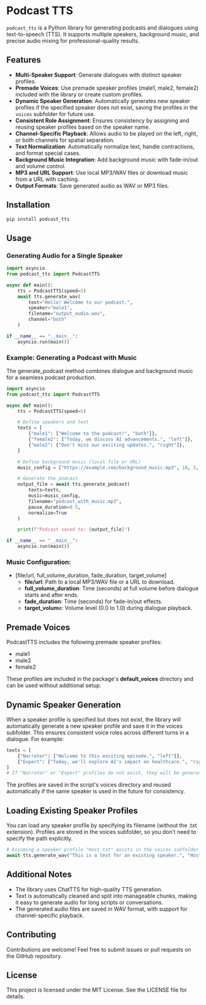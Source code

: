# Podcast TTS

`podcast_tts` is a Python library for generating podcasts and dialogues using text-to-speech (TTS). It supports multiple speakers, background music, and precise audio mixing for professional-quality results.

## Features

- **Multi-Speaker Support**: Generate dialogues with distinct speaker profiles.
- **Premade Voices**: Use premade speaker profiles (male1, male2, female2) included with the library or create custom profiles.
- **Dynamic Speaker Generation**: Automatically generates new speaker profiles if the specified speaker does not exist, saving the profiles in the `voices` subfolder for future use.
- **Consistent Role Assignment**: Ensures consistency by assigning and reusing speaker profiles based on the speaker name.
- **Channel-Specific Playback**: Allows audio to be played on the left, right, or both channels for spatial separation.
- **Text Normalization**: Automatically normalize text, handle contractions, and format special cases.
- **Background Music Integration**: Add background music with fade-in/out and volume control.
- **MP3 and URL Support**: Use local MP3/WAV files or download music from a URL with caching.
- **Output Formats**: Save generated audio as WAV or MP3 files.


## Installation

```bash
pip install podcast_tts
```

## Usage

### Generating Audio for a Single Speaker

```python 
import asyncio
from podcast_tts import PodcastTTS

async def main():
    tts = PodcastTTS(speed=5)
    await tts.generate_wav(
        text="Hello! Welcome to our podcast.",
        speaker="male1",
        filename="output_audio.wav",
        channel="both"
    )

if __name__ == "__main__":
    asyncio.run(main())
``` 

### Example: Generating a Podcast with Music

The generate_podcast method combines dialogue and background music for a seamless podcast production.

```python 
import asyncio
from podcast_tts import PodcastTTS

async def main():
    tts = PodcastTTS(speed=5)

    # Define speakers and text
    texts = [
        {"male1": ["Welcome to the podcast!", "both"]},
        {"female2": ["Today, we discuss AI advancements.", "left"]},
        {"male2": ["Don't miss our exciting updates.", "right"]},
    ]

    # Define background music (local file or URL)
    music_config = ["https://example.com/background_music.mp3", 10, 3, 0.3]

    # Generate the podcast
    output_file = await tts.generate_podcast(
        texts=texts,
        music=music_config,
        filename="podcast_with_music.mp3",
        pause_duration=0.5,
        normalize=True
    )

    print(f"Podcast saved to: {output_file}")

if __name__ == "__main__":
    asyncio.run(main())
```

### Music Configuration:

- [file/url, full_volume_duration, fade_duration, target_volume]
    - **file/url**: Path to a local MP3/WAV file or a URL to download.
    - **full_volume_duration**: Time (seconds) at full volume before dialogue starts and after ends.
    - **fade_duration**: Time (seconds) for fade-in/out effects.
    - **target_volum**e: Volume level (0.0 to 1.0) during dialogue playback.

## Premade Voices

PodcastTTS includes the following premade speaker profiles:

- male1
- male2
- female2

These profiles are included in the package's **default_voices** directory and can be used without additional setup.


## Dynamic Speaker Generation

When a speaker profile is specified but does not exist, the library will automatically generate a new speaker profile and save it in the voices subfolder. This ensures consistent voice roles across different turns in a dialogue.
For example:

```python
texts = [
    {"Narrator": ["Welcome to this exciting episode.", "left"]},
    {"Expert": ["Today, we'll explore AI's impact on healthcare.", "right"]},
]
# If "Narrator" or "Expert" profiles do not exist, they will be generated dynamically.
```

The profiles are saved in the script's voices directory and reused automatically if the same speaker is used in the future for consistency.

## Loading Existing Speaker Profiles

You can load any speaker profile by specifying its filename (without the .txt extension). Profiles are stored in the voices subfolder, so you don't need to specify the path explicitly.

```python
# Assuming a speaker profile "Host.txt" exists in the voices subfolder
await tts.generate_wav("This is a test for an existing speaker.", "Host", "existing_speaker.wav")
```

## Additional Notes

- The library uses ChatTTS for high-quality TTS generation.
- Text is automatically cleaned and split into manageable chunks, making it easy to generate audio for long scripts or conversations.
- The generated audio files are saved in WAV format, with support for channel-specific playback.

## Contributing

Contributions are welcome! Feel free to submit issues or pull requests on the GitHub repository.

## License
This project is licensed under the MIT License. See the LICENSE file for details.

